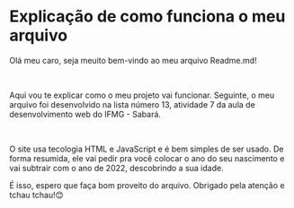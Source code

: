 <!DOCTYPE html>
<html lang="pt-br">
<head>
    <meta charset="UTF-8">
    <meta http-equiv="X-UA-Compatible" content="IE=edge">
    <meta name="viewport" content="width=device-width, initial-scale=1.0">
</head>
<body>
    <h1>Explicação de como funciona o meu arquivo</h1>
    <p>Olá meu caro, seja meuito bem-vindo ao meu arquivo Readme.md!</p><br>
    <p>Aqui vou te explicar como o meu projeto vai funcionar. Seguinte, o meu arquivo foi desenvolvido na lista número 13, atividade 7 da aula de desenvolvimento web do IFMG - Sabará.</p><br>
    <p>O site usa tecologia HTML e JavaScript e é bem simples de ser usado. De forma resumida, ele vai pedir pra você colocar o ano do seu nascimento e vai subtrair com o ano de 2022, descobrindo a sua idade.</p>
    <p>É isso, espero que faça bom proveito do arquivo. Obrigado pela atenção e tchau tchau!😊</p>
</html>
